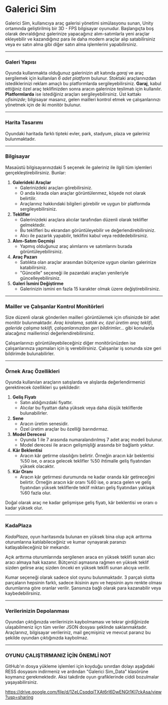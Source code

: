 # Galerici Sim

Galerici Sim, kullanıcıya araç galerisi yönetimi simülasyonu sunan, Unity ortamında geliştirilmiş bir 3D - FPS bilgisayar oyunudur. Başlangıçta boş olarak devraldığınız galerinize yapacağınız alım-satımlarla yeni araçlar ekleyebilir ve kazandığınız para ile daha modern araçlar alıp satabilirsiniz veya ev satın alma gibi diğer satın alma işlemlerini yapabilirsiniz.

---

### Galeri Yapısı
Oyunda kullanmakta olduğunuz galerinizin alt katında *garaj* ve araç sergilemek için kullanılan *6 adet platform* bulunur. Stoktaki araçlarınızdan istediklerinizi reklam amaçlı bu platformlarda sergileyebilirsiniz. **Garaj**, kabul ettiğiniz özel araç teklifinizden sonra aracın galerinize teslimatı için kullanılır. **Platformlarda** ise istediğiniz araçları sergileyebilirsiniz. Üst kattakı *ofisinizde*; bilgisayar masanız, gelen mailleri kontrol etmek ve çalışanlarınızı yönetmek için de iki monitör bulunur.

---
### Harita Tasarımı
Oyundaki haritada farklı tipteki evler, park, stadyum, plaza ve galeriniz bulunmaktadır. 

---
### Bilgisayar
Masaüstü bilgisayarınızdaki 5 seçenek ile galeriniz ile ilgili tüm işlemleri gerçekleştirebilirsiniz. Bunlar:
1. **Galerideki Araçlar**  
   - Galerinizdeki araçları görebilirsiniz. 
   - O anda kirada olan araçlar görüntülenmez, köşede not olarak belirtilir.
   - Araçlarınız hakkındaki bilgileri görebilir ve uygun bir platformda sergileyebilirsiniz.
2. **Teklifler**  
   - Galerinizdeki araçlara alıcılar tarafından düzenli olarak teklifler gelmektedir.
   - Bu teklifleri bu ekrandan görüntüleyebilir ve değerlendirebilirsiniz.
   - Alıcı ile pazarlık yapabilir, teklifini kabul veya reddedebilirsiniz.
3. **Alım-Satım Geçmişi**  
   - Yapmış olduğunuz araç alımlarını ve satımlarını burada görüntüleyebilirsiniz.
4. **Araç Pazarı**  
   - Satılıkta olan araçlar arasından bütçenize uygun olanları galerinize katabilirsiniz.
   - "Güncelle" seçeneği ile pazardaki araçları yenileriyle güncelleyebilirsiniz.
5. **Galeri İsmini Değiştirme**  
   - Galerinizin ismini en fazla 15 karakter olmak üzere değiştirebilirsiniz.
  
--- 
### Mailler ve Çalışanlar Kontrol Monitörleri
Size düzenli olarak gönderilen mailleri görüntülemek için ofisinizde bir adet monitör bulunmaktadır. *Araç kiralama, satılık ev, özel üretim araç teklifi, galeride çalışma teklifi, çalışanlarınızdan geri bildirimler...* gibi konularda alacağınız maillerinizi değerlendirebilirsiniz.

Çalışanlarınızı görüntüleyebileceğiniz diğer monitörünüzden ise çalışanlarınıza yapmaları için iş verebilirsiniz. Çalışanlar iş sonunda size geri bildirimde bulunabilirler.

---
### Örnek Araç Özellikleri
Oyunda kullanılan araçların satışlarda ve alışlarda değerlendirmenizi gerektirecek özellikleri şu şekildedir:
1. **Geliş Fiyatı**  
   - Satın aldığınızdaki fiyattır.
   - Alıcılar bu fiyattan daha yüksek veya daha düşük tekliflerde bulunabilirler.
2. **Sene**  
   - Aracın üretim senesidir.
   - Özel üretim araçlar bu özelliği barındırmaz.
3. **Model Derecesi**  
   - Oyunda 1 ile 7 arasında numaralandırılmış 7 adet araç modeli bulunur.
   - Model derecesi ile aracın gelişmişliği arasında bir bağlantı yoktur.
4. **Kâr Beklentisi**  
   - Aracın kâr getirme olasılığını belirtir. Örneğin aracın kâr beklentisi %50 ise, o araca gelecek teklifler %50 ihtimalle geliş fiyatından yüksek olacaktır.
5. **Kâr Oranı**  
   - Aracın kâr getirmesi durumunda ne kadar oranda kâr getireceğini belirtir. Örneğin aracın kâr oranı %60 ise, o araca gelen ve geliş fiyatından yüksek tekliflerde teklif miktarı geliş fiyatından yaklaşık %60 fazla olur.

Doğal olarak araç ne kadar gelişmişse geliş fiyatı, kâr beklentisi ve oranı o kadar yüksek olur.

---
### KadaPlaza
*KadaPlaza*, oyun haritasında bulunan en yüksek bina olup açık arttırma oturumlarına katılabileceğiniz ve kumar oynayarak paranızı katlayabileceğiniz bir mekandır.

Açık arttırma oturumlarında sergilenen araca en yüksek teklifi sunan alıcı aracı almaya hak kazanır. Bütçenizi aşmasına rağmen en yüksek teklif sizden gelirse araç sizden önceki en yüksek teklifi sunan alıcıya verilir.

Kumar seçeneği olarak sadece slot oyunu bulunmaktadır. 3 parçalı slotta parçaların hepsinin farklı, sadece ikisinin aynı ve hepsinin aynı renkte olması durumlarına göre oranlar verilir. Şansınıza bağlı olarak para kazanabilir veya kaybedebilirsiniz.

---
### Verilerinizin Depolanması
Oyundan çıktığınızda verilerinizin kaybolmaması ve tekrar girdiğinizde ulaşabilmeniz iiçn tüm veriler JSON dosyası şeklinde saklanmaktadır. Araçlarınız, bilgisayar verileriniz, mail geçmişiniz ve mevcut paranız bu şekilde oyundan çıktığınızda kaybolmaz.

---
### OYUNU ÇALIŞTIRMANIZ İÇİN ÖNEMLİ NOT
GitHub'ın dosya yükleme işlemleri için koyduğu sınırdan dolayı aşağıdaki RESS dosyasını indirmeniz ve ardından "Galerici Sim_Data" klasörüne koymanız gerekmektedir. Aksi takdirde oyun grafiklerinde ciddi bozulmalar yaşayabilirsiniz.

https://drive.google.com/file/d/1ZeLCsqdqiTXAt6rI6DwENGt1Kl7ckAsa/view?usp=sharing
